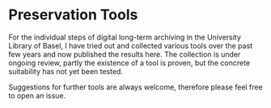 # Preservation Tools

For the individual steps of digital long-term archiving in the University Library of Basel, I have tried out and collected various tools over the past few years and now published the results here. The collection is under ongoing review, partly the existence of a tool is proven, but the concrete suitability has not yet been tested.

Suggestions for further tools are always welcome, therefore please feel free to open an issue.
